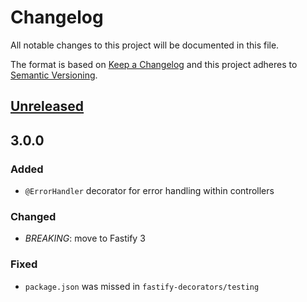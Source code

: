 # Changelog
All notable changes to this project will be documented in this file.

The format is based on [Keep a Changelog](https://keepachangelog.com/en/1.0.0/)
and this project adheres to [Semantic Versioning](https://semver.org/spec/v2.0.0.html).

## [Unreleased]
## 3.0.0
### Added
- `@ErrorHandler` decorator for error handling within controllers

### Changed
- *BREAKING*: move to Fastify 3

### Fixed
- `package.json` was missed in `fastify-decorators/testing`

[Unreleased]: https://github.com/L2jLiga/fastify-decorators/compare/v3.0.0...HEAD
